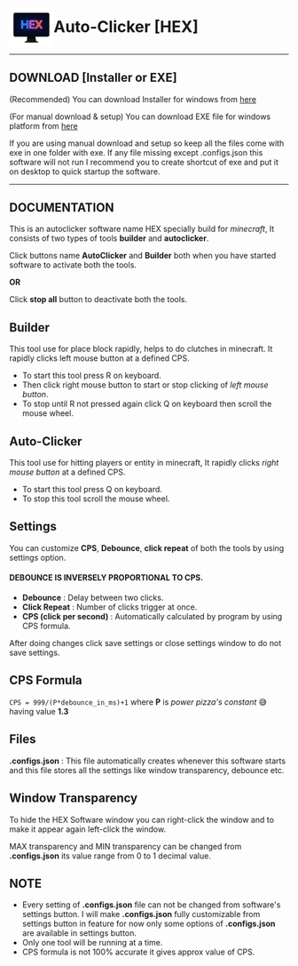 <div style="display: flex; align-items: center;">
    <img src="fab_icon.png" alt="HEX_ICON" width="80px" />
    <h1 style="margin: 0px;">Auto-Clicker [HEX]</h1>
</div>

___
## DOWNLOAD [Installer or EXE]
(Recommended) You can download Installer for windows from [here](https://drive.google.com/file/d/14GlMkg0sQuIZ0rvF0DzHvT2FLV5WkoqN/view?usp=sharing)

(For manual download & setup) You can download EXE file for windows platform from [here](https://drive.google.com/file/d/1z1kjraVPcFRtISTDvNorAT3EEGhM-kRr/view?usp=sharing)

If you are using manual download and setup so keep all the files come with exe in one folder with exe. If any file missing except .configs.json this software will not run I recommend you to create shortcut of exe and put it on desktop to quick startup the software.

---
## DOCUMENTATION
This is an autoclicker software name HEX specially build for _minecraft_, It consists of two types of tools **builder** and **autoclicker**.

Click buttons name **AutoClicker** and **Builder** both when you have started software to activate both the tools.

**OR**

Click **stop all** button to deactivate both the tools.
## Builder
This tool use for place block rapidly, helps to do clutches in minecraft. It rapidly clicks left mouse button at a defined CPS. 
- To start this tool press R on keyboard.
- Then click right mouse button to start or stop clicking of _left mouse button_.
- To stop until R not pressed again click Q on keyboard then scroll the mouse wheel.

## Auto-Clicker
This tool use for hitting players or entity in minecraft, It rapidly clicks _right mouse button_ at a defined CPS.
- To start this tool press Q on keyboard.
- To stop this tool scroll the mouse wheel.

## Settings
You can customize **CPS**, **Debounce**, **click repeat** of both the tools by using settings option.

#### DEBOUNCE IS INVERSELY PROPORTIONAL TO CPS.

- **Debounce** : Delay between two clicks.
- **Click Repeat** : Number of clicks trigger at once.
- **CPS (click per second)** : Automatically calculated by program by using CPS formula.

After doing changes click save settings or close settings window to do not save settings.

## CPS Formula
`CPS = 999/(P*debounce_in_ms)+1`
where **P** is _power pizza's constant_ 😅 having value **1.3**

## Files
**.configs.json** : This file automatically creates whenever this software starts and this file stores all the settings like window transparency, debounce etc.

## Window Transparency
To hide the HEX Software window you can right-click the window and to make it appear again left-click the window.

MAX transparency and MIN transparency can be changed from **.configs.json** its value range from 0 to 1 decimal value.

## NOTE
- Every setting of **.configs.json** file can not be changed from software's settings button. I will make **.configs.json** fully customizable from settings button in feature for now only some options of **.configs.json** are available in settings button.
- Only one tool will be running at a time.
- CPS formula is not 100% accurate it gives approx value of CPS.
